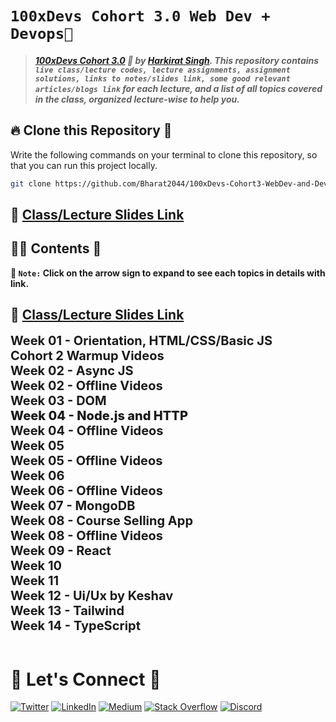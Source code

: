 # **`100xDevs Cohort 3.0 Web Dev + Devops🚀`**

> #### **_[100xDevs Cohort 3.0](https://app.100xdevs.com/) 🚀 by [Harkirat Singh](https://x.com/kirat_tw). This repository contains `live class/lecture codes, lecture assignments, assignment solutions, links to notes/slides link, some good relevant articles/blogs link` for each lecture, and a list of all topics covered in the class, organized lecture-wise to help you._**

<!-- ## [`100xDevs (Harkirat) Cohort 3.0 Web3` GitHub Repository Link](https://github.com/Bharat2044/100xDevs-Cohort3-Web3) -->

## 🔥 **Clone this Repository** 💫

Write the following commands on your terminal to clone this repository, so that you can run this project locally.

```bash
git clone https://github.com/Bharat2044/100xDevs-Cohort3-WebDev-and-Devops.git
```

## 🔗 [**Class/Lecture Slides Link**](./Lecture%20Slides.md)

## 👨‍💻 **Contents** 👀

**📌 `Note:` Click on the arrow sign to expand to see each topics in details with link.**

## 🔗 [**Class/Lecture Slides Link**](./Lecture%20Slides.md)

<details>
<summary style="display: inline; font-size: 20px; font-weight: 700; cursor: pointer;" title="Click on me to Expand">Week 01 - Orientation, HTML/CSS/Basic JS</summary>

## 📚 [ Week 01 - Orientation, HTML/CSS/Basic JS](./Week%2001%20-%20Orientation,%20HTML,CSS,Basic%20JS/)

### 💻 [**1.1 - Web Dev + Devops Orientation**](./Week%2001%20-%20Orientation,%20HTML,CSS,Basic%20JS/1.1%20-%20Web%20Dev%20+%20Devops%20Orientation/)

> **`Topics Covered:` HTML Basic -** Tags, Attributes, title, body, div, span, h1-h6, b, i, u, br, a, center, img, input, button... & **CSS Basic -** inline css, external css, color, background-color, selectors, class, id, font-size, font-weigth, border, padding, margin, flexbox... & **Build some part of VS Code Landing Page**.

-   👨‍💻 [**Lecture Codes**](./Week%2001%20-%20Orientation,%20HTML,CSS,Basic%20JS/1.1%20-%20Web%20Dev%20+%20Devops%20Orientation/Lecture%20Codes/)
-   📖 [**Notes/Slides & Articles/Blogs Link**](./Week%2001%20-%20Orientation,%20HTML,CSS,Basic%20JS/1.1%20-%20Web%20Dev%20+%20Devops%20Orientation/1.1%20-%20Web%20Dev%20+%20Devops%20Orientation%20Notes.md)
-   📝 [**Lecture Assignment**](./Week%2001%20-%20Orientation,%20HTML,CSS,Basic%20JS/1.1%20-%20Web%20Dev%20+%20Devops%20Orientation/1.1%20-%20Web%20Dev%20+%20Devops%20Orientation%20Assignment.md)
-   🖥️ [**Assignment Solution**](./Week%2001%20-%20Orientation,%20HTML,CSS,Basic%20JS/1.1%20-%20Web%20Dev%20+%20Devops%20Orientation/Assignment%20Solution/)
    -   [VS Code Landing Page Clone Live Link 🚀](https://vscode-clone-bharat.vercel.app/)

### 💻 [**1.2 - Basics of JavaScript**](./Week%2001%20-%20Orientation,%20HTML,CSS,Basic%20JS/1.2%20-%20Basics%20of%20JavaScript/)

> **`Topics Covered:` JavaScript Basic -** Interpreted, Compiled Time Language, Dynamically Typed, Single threaded, Multithreading, Garbage collector, JavaScript Synatx, Variables, var, let, const, datatypes, numer, string, boolean, operators, functions, if/else, loops, objects, arrays, array of objects, object of objects, problem solving and solved assignment problems.

-   👨‍💻 [**Lecture Codes**](./Week%2001%20-%20Orientation,%20HTML,CSS,Basic%20JS/1.2%20-%20Basics%20of%20JavaScript/Lecture%20Codes/)
-   📖 [**Notes/Slides & Articles/Blogs Link**](./Week%2001%20-%20Orientation,%20HTML,CSS,Basic%20JS/1.2%20-%20Basics%20of%20JavaScript/1.2%20-%20Basics%20of%20JavaScript%20Notes.md)
-   📝 [**Lecture Assignment**](./Week%2001%20-%20Orientation,%20HTML,CSS,Basic%20JS/1.2%20-%20Basics%20of%20JavaScript/1.2%20-%20Basics%20of%20JavaScript%20Assignment.md)
-   🖥️ [**Assignment Solution**](./Week%2001%20-%20Orientation,%20HTML,CSS,Basic%20JS/1.2%20-%20Basics%20of%20JavaScript/Assignment%20Solution/)
    -   [Zerodha Landing Page Clone Live Link 🚀](https://zerodha-clone-bharat.vercel.app/)

</details>

<details>
<summary style="display: inline; font-size: 20px; font-weight: 700; cursor: pointer;" title="Click on me to Expand">Cohort 2 Warmup Videos</summary>

## 📚 [Cohort 2 Warmup Videos](./Cohort%202%20Warmup%20Videos/)

> **`Topics Covered`: VS Code Installation & HTML Basic -** Tags, Attributes, Heading(h1-h6), div, span, title, body, head, p, img, a, input, button,b, br, center... & **CSS Basic -** Inline CSS, color, id, class, selector, color, background-color, font-size, font-weight, padding, margin, text-align, border, border-radius, box-shadow, float, flexbox & **Build Some Part of Zerodha Landing Page**.

-   💻 [**Intro, Setting up your IDE**](./Cohort%202%20Warmup%20Videos/1.%20Intro,%20Setting%20up%20your%20IDE/)
-   💻 [**Basic HTML (Tags and Attributes)**](./Cohort%202%20Warmup%20Videos/2.%20Basic%20HTML%20-%20Tags%20and%20Attributes/)
-   💻 [**Basic CSS**](./Cohort%202%20Warmup%20Videos/3.%20Basic%20CSS/)
-   📖 [**Notes/Slides & Articles/Blogs Link**](./Cohort%202%20Warmup%20Videos/Cohort%202%20Warmup%20Videos%20Notes.md)
-   📝 [**Lecture Assignment**](./Cohort%202%20Warmup%20Videos/Cohort%202%20Warmup%20Videos%20Assignment.md)
-   👨‍💻 [**Assignment Solution**](./Cohort%202%20Warmup%20Videos/Assignment%20Solution/)
    -   [Zerodha Landing Page Clone Live Link 🚀](https://zerodha-clone-bharat.vercel.app/)
    -   [Portfolio Returns Calculator Live Link 🚀](https://compound-interest-calculator-psi.vercel.app/)

</details>

<details>
<summary style="display: inline; font-size: 20px; font-weight: 700; cursor: pointer;" title="Click on me to Expand">Week 02 - Async JS</summary>

## 📚 [Week 02 - Async JS](./Week%2002%20-%20Async%20JS/)

### 💻 [**2.1 - Async JS**](./Week%2002%20-%20Async%20JS/2.1%20-%20Async%20JS/)

> **`Topics Covered:`** Synchronous, Asynchronous Code, I/O heavy operations, fs Module, fs.readFile, fs.readFileSync, I/O bound tasks vs CPU bound tasks, Functional Arguments, Callbacks, setTimeout, Call Stack... & Solve Some Problems.

-   👨‍💻 [**Lecture Codes**](./Week%2002%20-%20Async%20JS/2.1%20-%20Async%20JS/Lecture%20Codes/)
-   📖 [**Notes/Slides & Articles/Blogs Link**](./Week%2002%20-%20Async%20JS/2.1%20-%20Async%20JS/2.1%20-%20Async%20JS%20Notes.md)
-   📝 [**Lecture Assignment**](./Week%2002%20-%20Async%20JS/2.1%20-%20Async%20JS/2.1%20-%20Async%20JS%20Assignment.md)
-   🖥️ [**Assignment Solution**](./Week%2002%20-%20Async%20JS/2.1%20-%20Async%20JS/Assignment%20Solution/)

### 💻 [**2.2 - Promises**](./Week%2002%20-%20Async%20JS/2.2%20-%20Promises/)

> **`Topics Covered:`** Class and Object, Date & Map Class, Callback, setTimeOut, Promise Class, Creating promisified version of fs.readFile and Solve Some Problems.

-   👨‍💻 [**Lecture Codes**](./Week%2002%20-%20Async%20JS/2.2%20-%20Promises/Lecture%20Codes/)
-   📖 [**Notes/Slides & Articles/Blogs Link**](./Week%2002%20-%20Async%20JS/2.2%20-%20Promises/2.2%20-%20Promises%20Notes.md)
-   📝 [**Lecture Assignment**](./Week%2002%20-%20Async%20JS/2.2%20-%20Promises/2.2%20-%20Promises%20Assignment.md)
-   🖥️ [**Assignment Solution**](./Week%2002%20-%20Async%20JS/2.2%20-%20Promises/Assignment%20Solution/)

</details>

<details>
<summary style="display: inline; font-size: 20px; font-weight: 700; cursor: pointer;" title="Click on me to Expand">Week 02 - Offline Videos</summary>

## 📚 [Week 02 - Offline Videos](./Week%2002%20-%20Offline%20Videos/)

> **`Topics Covered:`** Node.js Installation, Linux Command Basic and Advanced(cd, pwd, ls, touch, mkdir, rm, mv, cat, cp, chmod, echo, head, tail, |, wc, grep, history), Bash Scripting, Vim Editor, How to solve Assignment, Solve Basic CSS Assignment, VSCode Landing Page, Callback Hell, setTimeout(), async/await, Promisified Version of readFile using async/await and Solved Some Problems

-   💻 [**1. Bash and Terminals (Basics)**](<./Week%2002%20-%20Offline%20Videos/1.%20Bash%20and%20Terminals%20(Basics)>)
-   💻 [**2. Bash Advance (Laisha)**](./Week%2002%20-%20Offline%20Videos/2.%20Bash%20Advance/)
-   💻 [**3. Installing Node.js, How to solve an assignment**](./Week%2002%20-%20Offline%20Videos/3.%20Installing%20Node.js,%20How%20to%20solve%20an%20assignment/)
-   💻 [**4. Solving VSCode Assignment**](./Week%2002%20-%20Offline%20Videos/4.%20Solving%20VSCode%20Assignment/)
-   💻 [**5. Callback hell, Rejects and async-await**](./Week%2002%20-%20Offline%20Videos/5.%20Callback%20hell,%20Rejects%20and%20async-await/)
-   📖 [**Notes/Slides & Articles/Blogs Link**](./Week%2002%20-%20Offline%20Videos/Week%2002%20-%20Offline%20Videos%20Notes.md)
-   📝 [**Lecture Assignment**](./Week%2002%20-%20Offline%20Videos/Week%2002%20-%20Offline%20Videos%20Assignment.md)
-   🖥️ [**Assignment Solution**](./Week%2002%20-%20Offline%20Videos/Assignment%20Solution/)
    -   [Whole Page of VS Code Clone Live Link 🚀](https://vscode-clone-bharat.vercel.app/)
-   📒[**Cohort 3.0 - GitHub Assignment Repository Link**](https://github.com/100xdevs-cohort-3/assignments)

</details>

<details>
<summary style="display: inline; font-size: 20px; font-weight: 700; cursor: pointer;" title="Click on me to Expand">Week 03 - DOM</summary>

## 📚 [Week 03 - DOM](./Week%2003%20-%20DOM/)

### 💻 [**3.1 - DOM Simple**](./Week%2003%20-%20DOM/3.1%20-%20DOM%20Simple/)

> **`Topics Covered:`** What is DOM, Why DOM, Static HTML, Dynamic HTML, Fetching Elements(querySelector, querySelectorAll, getElementById, getElementByClassName, getElementsByClassName), Updating elements(Create Stop Watch), Deleting elements(removeChild), Adding elements(createElement, appendChild) and Build Simple Todo App.

-   👨‍💻 [**Lecture Codes**](./Week%2003%20-%20DOM/3.1%20-%20DOM%20Simple/Lecture%20Codes/)
-   📖 [**Notes/Slides & Articles/Blogs Link**](./Week%2003%20-%20DOM/3.1%20-%20DOM%20Simple/Week%2003%20-%20DOM%20Manipulation%20Notes.md)
-   📝 [**Lecture Assignment**](./Week%2003%20-%20DOM/3.1%20-%20DOM%20Simple/Week%2003%20-%20DOM%20Manipulation%20Assignment.md)
-   🖥️ [**Assignment Solution**](./Week%2003%20-%20DOM/3.1%20-%20DOM%20Simple/Assignment%20Solution/)
    -   [Todo App using JavaScript Live Link 🚀](https://todo-list-bharat.vercel.app/)

### 💻 [**3.2 - DOM Advance**](./Week%2003%20-%20DOM/3.2%20-%20DOM%20Advance/)

> **`Topics Covered:`** Complex DOM Manipulation, State Derived Frontends, State Derived Rendering, Component, State variable, render, and Build Simple Todo App with Add, Update and Delete Functionality.

-   👨‍💻 [**Lecture Codes**](./Week%2003%20-%20DOM/3.2%20-%20DOM%20Advance/Lecture%20Codes/)
-   📖 [**Notes/Slides & Articles/Blogs Link**](./Week%2003%20-%20DOM/3.2%20-%20DOM%20Advance/3.2%20-%20DOM%20Advance%20Notes.md)
-   📝 [**Lecture Assignment**](./Week%2003%20-%20DOM/3.2%20-%20DOM%20Advance/3.2%20-%20DOM%20Advance%20Assignment.md)
-   🖥️ [**Assignment Solution**](./Week%2003%20-%20DOM/3.2%20-%20DOM%20Advance/Assignment%20Solution/)
    -   [Todo App using ReactJS Live Link 🚀](https://todo-list2-bharat.vercel.app/)

</details>

<details>
<summary style="display: inline; font-size: 20px; font-weight: 800; cursor: pointer;" title="Click on me to Expand">Week 04 - Node.js and HTTP</summary>

## 📚 [Week 04 - Node.js and HTTP](./Week%2004%20-%20Node.js%20and%20HTTP/)

### 💻 [**4.1 - Node.js, Bun and JS Runtimes**](./Week%2004%20-%20Node.js%20and%20HTTP/4.1%20-%20Node.js,%20Bun%20and%20JS%20Runtimes/)

> **`Topics Covered:`** What is Node.js, V8 Engine, Bun JavaScript Runtime, Node.js Project, npm, chalk module, Internal and External Packages, `package.json` & `package-lock.json` file & Solved Some Problems.

-   👨‍💻 [**Lecture Codes**](./Week%2004%20-%20Node.js%20and%20HTTP/4.1%20-%20Node.js,%20Bun%20and%20JS%20Runtimes/Lecture%20Codes/)
-   📖 [**Notes/Slides & Articles/Blogs Link**](./Week%2004%20-%20Node.js%20and%20HTTP/4.1%20-%20Node.js,%20Bun%20and%20JS%20Runtimes/4.1%20-%20Node.js,%20Bun%20and%20JS%20Runtimes%20Notes.md)
-   📝 [**Lecture Assignment**](./Week%2004%20-%20Node.js%20and%20HTTP/4.1%20-%20Node.js,%20Bun%20and%20JS%20Runtimes/4.1%20-%20Node.js,%20Bun%20and%20JS%20Runtimes%20Assignment.md)
-   🖥️ [**Assignment Solution**](./Week%2004%20-%20Node.js%20and%20HTTP/4.1%20-%20Node.js,%20Bun%20and%20JS%20Runtimes/Assignment%20Solution/)

### 💻 [**4.2 - HTTP Servers**](./Week%2004%20-%20Node.js%20and%20HTTP/4.2%20-%20HTTP%20Servers/)

> **`Topics Covered:`** HTTP Protocols, Request Response Model, Ports, Methods (GET, POST, PUT, DELETE), Response, Status Code, (2xx, 3xx, 4xx, 5xx), Body, Routes, Headers, Clients (Browser & Postman) and Created our First HTTP Server using Express.

-   👨‍💻 [**Lecture Codes**](./Week%2004%20-%20Node.js%20and%20HTTP/4.2%20-%20HTTP%20Servers/Lecture%20Codes/)
-   📖 [**Notes/Slides & Articles/Blogs Link**](./Week%2004%20-%20Node.js%20and%20HTTP/4.2%20-%20HTTP%20Servers/4.2%20-%20HTTP%20Servers%20Notes.md)
-   📝 [**Lecture Assignment**](./Week%2004%20-%20Node.js%20and%20HTTP/4.2%20-%20HTTP%20Servers/4.2%20-%20HTTP%20Servers%20Assignment.md)
-   🖥️ [**Assignment Solution**](./Week%2004%20-%20Node.js%20and%20HTTP/4.2%20-%20HTTP%20Servers/Assignment%20Solution/)
    - [Todo App Project🚀](./Week%2004%20-%20Node.js%20and%20HTTP/4.2%20-%20HTTP%20Servers/Assignment%20Solution/Assignment%201%20Solution%20-%20todo%20app/)
    - [File Based Todo App Project🚀](./Week%2004%20-%20Node.js%20and%20HTTP/4.2%20-%20HTTP%20Servers/Assignment%20Solution/Assignment%202%20Solution%20-%20file%20based%20todo%20app/)

</details>

<details>
<summary style="display: inline; font-size: 20px; font-weight: 700; cursor: pointer;" title="Click on me to Expand">Week 04 - Offline Videos

</summary>

## 📚 [Week 04 - Offline Videos](./Week%2004%20-%20Offline%20Videos/)

> **`Topics Covered:`** What and Why express?, Create HTTP Server using Express, Request Methods(GET, POST, PUT, DELETE) Status Code(200, 404, 500, 411, 403), Create Hospital Game Backend. What and Why is Middleware? and Solved Some Problems.

-   💻 [**Express and HTTP Server | Postman**](./Week%2004%20-%20Offline%20Videos/1.%20Express%20and%20HTTP%20Server,%20Postman/)
-   💻 [**Middleware**](./Week%2004%20-%20Offline%20Videos/2.%20Middleware/)
-   📖 [**Notes/Slides & Articles/Blogs Link**](./Week%2004%20-%20Offline%20Videos/Week%2004%20-%20Offline%20Videos%20Notes.md)
-   📝 [**Lecture Assignment**](./Week%2004%20-%20Offline%20Videos/Week%2004%20-%20Offline%20Videos%20Assignment.md)
-   👨‍💻 [**Assignment Solution**](./Week%2004%20-%20Offline%20Videos/Assignment%20Solution/)

</details>

<details>
<summary style="display: inline; font-size: 20px; font-weight: 700; cursor: pointer;" title="Click on me to Expand">Week 05</summary>

## 📚 [Week 05](./Week%2005/)

### 💻 [**5.1 - Headers, Query params and Express**](./Week%2005/5.1%20-%20Headers,%20Query%20params%20and%20Express/)

> **`Topics Covered:`** Recap Last Week(Domain name/IP, Port, Methods, Plaintext vs JSON vs HTML response, Status Codes, Body, Routes, Express), Headers, Fetch API in the Browser, Axios, Query params, Creating our own HTTP Server using Express.

-   👨‍💻 [**Lecture Codes**](./Week%2005/5.1%20-%20Headers,%20Query%20params%20and%20Express/Lecture%20Codes/)
-   📖 [**Notes/Slides & Articles/Blogs Link**](./Week%2005/5.1%20-%20Headers,%20Query%20params%20and%20Express/5.1%20-%20Headers,%20Query%20params%20and%20Express%20Notes.md)
-   📝 [**Lecture Assignment**](./Week%2005/5.1%20-%20Headers,%20Query%20params%20and%20Express/5.1%20-%20Headers,%20Query%20params%20and%20Express%20Assignment.md)
-   🖥️ [**Assignment Solution**](./Week%2005/5.1%20-%20Headers,%20Query%20params%20and%20Express/Assignment%20Solution/)

### 💻 [**5.2 - Middlewares and Cors**](./Week%2005//5.2%20-%20Middlewares%20and%20Cors/)

> **`Topics Covered:`** What and Why Middlewares and How it works?, Route specific middlewares, Inline and Global Middlewares, Commonly used middlewares(`express.json()`, `bodyParser.json()`), `CORS` - Cross origin resource sharing, Why CORS? and Solved Some Problems.

-   👨‍💻 [**Lecture Codes**](./Week%2005//5.2%20-%20Middlewares%20and%20Cors/Lecture%20Codes/)
-   📖 [**Notes/Slides & Articles/Blogs Link**](./Week%2005//5.2%20-%20Middlewares%20and%20Cors/5.2%20-%20Middlewares%20and%20Cors%20Notes.md)
-   📝 [**Lecture Assignment**](./Week%2005//5.2%20-%20Middlewares%20and%20Cors/5.2%20-%20Middlewares%20and%20Cors%20Assignment.md)
-   🖥️ [**Assignment Solution**](./Week%2005//5.2%20-%20Middlewares%20and%20Cors/Assignment%20Solution/)

</details>

<details>
<summary style="display: inline; font-size: 20px; font-weight: 700; cursor: pointer;" title="Click on me to Expand">Week 05 - Offline Videos</summary>

## 📚 [Week 05 - Offline Videos](./Week%2005%20-%20Offline%20Videos/)

> **`Topics Covered:`** Git & GitHub in details, Arrow Functions, map(), reduce(), fetch API, Axios Library, GET, POST, PUT, DELETE request and solved som problems.

-   💻 [**Git and Github**](./Week%2005%20-%20Offline%20Videos/1.%20Git%20and%20Github/)
-   💻 [**Map, Filter and Arrow fns**](./Week%2005%20-%20Offline%20Videos/2.%20Map,%20Filter%20and%20Arrow%20fns/)
-   💻 [**Axios vs Fetch**](./Week%2005%20-%20Offline%20Videos/3.%20Axios%20vs%20Fetch/)
-   📖 [**Notes/Slides & Articles/Blogs Link**](./Week%2005%20-%20Offline%20Videos/Week%2005%20-%20Offline%20Videos%20Notes.md)
-   📝 [**Lecture Assignment**](./Week%2005%20-%20Offline%20Videos/Week%2005%20-%20Offline%20Videos%20Assignment.md)
-   👨‍💻 [**Assignment Solution**](./Week%2005%20-%20Offline%20Videos/Assignment%20Solution/)

</details>

<details>
<summary style="display: inline; font-size: 20px; font-weight: 700; cursor: pointer;" title="Click on me to Expand">Week 06</summary>

## 📚 [Week 06](./Week%2006/)

### 💻 [**6.1 - HTTP Deep Dive**](./Week%2006/6.1%20-%20HTTP%20Deep%20Dive/)

> **`Topics Covered:`** What is authentication?, Auth workflow, Create an express app, Tokens and JWT (JSON Web tokens) based authentication, Tokens vs JWTs, Authorization header.

-   👨‍💻 [**Lecture Codes**](./Week%2006/6.1%20-%20HTTP%20Deep%20Dive/Lecture%20Codes/)
-   📖 [**Notes/Slides & Articles/Blogs Link**](./Week%2006/6.1%20-%20HTTP%20Deep%20Dive/6.1%20-%20HTTP%20Deep%20Dive%20Notes.md)
-   📝 [**Lecture Assignment**](./Week%2006/6.1%20-%20HTTP%20Deep%20Dive/6.1%20-%20HTTP%20Deep%20Dive%20Assignment.md)
-   🖥️ [**Assignment Solution**](./Week%2006/6.1%20-%20HTTP%20Deep%20Dive/Assignment%20Solution/)

### 💻 [**6.2 - Auth and Connecting FE to BE**](./Week%2006/6.2%20-%20Auth%20and%20Connecting%20FE%20to%20BE/)

> **`Topics Covered:`** Revision of Week 6.1, Auth Middleware, logger request, LocalStorage, Connecting Frontend with Backend for Auth App...

-   👨‍💻 [**Lecture Codes**](./Week%2006/6.2%20-%20Auth%20and%20Connecting%20FE%20to%20BE/Lecture%20Codes/)
-   📖 [**Notes/Slides & Articles/Blogs Link**](./Week%2006/6.2%20-%20Auth%20and%20Connecting%20FE%20to%20BE/6.2%20-%20Auth%20and%20Connecting%20FE%20to%20BE%20Notes.md)
-   📝 [**Lecture Assignment**](./Week%2006/6.2%20-%20Auth%20and%20Connecting%20FE%20to%20BE/6.2%20-%20Auth%20and%20Connecting%20FE%20to%20BE%20Assignment.md)
-   🖥️ [**Assignment Solution**](./Week%2006/6.2%20-%20Auth%20and%20Connecting%20FE%20to%20BE/Assignment%20Solution/)
    - [Auth App Project🚀](./Week%2006/6.2%20-%20Auth%20and%20Connecting%20FE%20to%20BE/Assignment%20Solution/Assignment%201%20Solution%20-%20Auth%20App/)
    - [Todo App Backend Project🚀](./Week%2006/6.2%20-%20Auth%20and%20Connecting%20FE%20to%20BE/Assignment%20Solution/Assignment%202%20Solution%20-%20Todo%20App/)

</details>

<details>
<summary style="display: inline; font-size: 20px; font-weight: 700; cursor: pointer;" title="Click on me to Expand">Week 06 - Offline Videos</summary>

## 📚 [Week 06 - Offline Videos](./Week%2006%20-%20Offline%20Videos/)

> **`Topics Covered:`** JWT, Auth, tokens, sign(), decode(), verify() method Error Handling using try/catch block, Input Validation using Zod, MongoDB Installation and Solved Some Problems.

-   💻 [**JWT and Auth Recap**](./Week%2006%20-%20Offline%20Videos/1.%20JWT%20and%20Auth%20Recap/)
-   💻 [**Mongo Installation**](./Week%2006%20-%20Offline%20Videos/2.%20Mongo%20Installation/)
-   📖 [**Notes/Slides & Articles/Blogs Link**](./Week%2006%20-%20Offline%20Videos/Week%2006%20-%20Offline%20Videos%20Notes.md)
-   📝 [**Lecture Assignment**](./Week%2006%20-%20Offline%20Videos/Week%2006%20-%20Offline%20Videos%20Assignment.md)
-   👨‍💻 [**Assignment Solution**](./Week%2006%20-%20Offline%20Videos/Assignment%20Solution/)

</details>

<details>
<summary style="display: inline; font-size: 20px; font-weight: 700; cursor: pointer;" title="Click on me to Expand">Week 07 - MongoDB</summary>

## 📚 [Week 07 - MongoDB](./Week%2007%20-%20MongoDB/)

### 💻 [**7.1 - MongoDB**](./Week%2007%20-%20MongoDB/7.1%20-%20MongoDB/)

> **`Topics Covered:`** What is authentication?, Auth workflow, Create an express app, Tokens and JWT (JSON Web tokens) based authentication, Tokens vs JWTs, Authorization header.

-   👨‍💻 [**Lecture Codes**](./Week%2007%20-%20MongoDB/7.1%20-%20MongoDB/Lecture%20Codes/)
-   📖 [**Notes/Slides & Articles/Blogs Link**](./Week%2007%20-%20MongoDB/7.1%20-%20MongoDB/7.1%20-%20MongoDB%20Notes.md)
-   📝 [**Lecture Assignment**](./Week%2007%20-%20MongoDB/7.1%20-%20MongoDB/7.1%20-%20MongoDB%20Assignment.md)
-   🖥️ [**Assignment Solution**](./Week%2007%20-%20MongoDB/7.1%20-%20MongoDB/Assignment%20Solution/)

### 💻 [**7.2 - Passwords, Zod**](./Week%2007%20-%20MongoDB/7.2%20-%20Passwords,%20Zod/)

> **`Topics Covered:`** Recap of Week 7.1, What is Hashing and Why?, Salting, bcrypt algorithm, Error Handling using try-catch, Input Validation using Zod, ans solved signin and signup endpoints.

-   👨‍💻 [**Lecture Codes**](./Week%2007%20-%20MongoDB/7.2%20-%20Passwords,%20Zod/Lecture%20Codes/)
-   📖 [**Notes/Slides & Articles/Blogs Link**](./Week%2007%20-%20MongoDB/7.2%20-%20Passwords,%20Zod/7.2%20-%20Passwords,%20Zod%20Notes.md)
-   📝 [**Lecture Assignment**](./Week%2007%20-%20MongoDB/7.2%20-%20Passwords,%20Zod/7.2%20-%20Passwords,%20Zod%20Assignment.md)
-   🖥️ [**Assignment Solution**](./Week%2007%20-%20MongoDB/7.2%20-%20Passwords,%20Zod/Assignment%20Solution/)
    - [Todo App Backend Project🚀](./Week%2007%20-%20MongoDB/7.2%20-%20Passwords,%20Zod/Assignment%20Solution/Assignment%202%20Solution%20-%20Todo%20App/)

</details>

<details>
<summary style="display: inline; font-size: 20px; font-weight: 700; cursor: pointer;" title="Click on me to Expand">Week 08 - Course Selling App</summary>

## 📚 [Week 08 - Course Selling App](./Week%2008%20-%20Course%20Selling%20App/)

### 💻 [**8.1 - Backend of Course Selling App**](./Week%2008%20-%20Course%20Selling%20App/8.1%20-%20Backend%20of%20Course%20Selling%20App/)

> **`Topics Covered:`** Created some backend of a `Course Selling App`, project file structure & explore `p5.js-web-editor` github repository.

-   👨‍💻 [**Lecture Codes**](./Week%2008%20-%20Course%20Selling%20App/8.1%20-%20Backend%20of%20Course%20Selling%20App/Lecture%20Codes/)
-   📖 [**Notes/Slides & Articles/Blogs Link**](./Week%2008%20-%20Course%20Selling%20App/8.1%20-%20Backend%20of%20Course%20Selling%20App/8.1%20-%20Backend%20of%20Course%20Selling%20App%20Notes.md)
-   📝 [**Lecture Assignment**](./Week%2008%20-%20Course%20Selling%20App/8.1%20-%20Backend%20of%20Course%20Selling%20App/8.1%20-%20Backend%20of%20Course%20Selling%20App%20Assignment.md)
-   🖥️ [**Assignment Solution**](./Week%2008%20-%20Course%20Selling%20App/8.1%20-%20Backend%20of%20Course%20Selling%20App/Assignment%20Solution/)
    - [Course Selling App Backend Project🚀](./Week%2008%20-%20Course%20Selling%20App/8.1%20-%20Backend%20of%20Course%20Selling%20App/Assignment%20Solution/Assignment%201%20Solution%20-%20Course-Selling-App/)

### 💻 [**8.2 - Backend of Course Selling App - Part 2**](./Week%2008%20-%20Course%20Selling%20App/8.2%20-%20Backend%20of%20Course%20Selling%20App%20-%20Part%202/)

> **`Topics Covered:`** Created complete backend of a `Course Selling App`.

-   👨‍💻 [**Lecture Codes**](./Week%2008%20-%20Course%20Selling%20App/8.2%20-%20Backend%20of%20Course%20Selling%20App%20-%20Part%202/Lecture%20Codes/)
-   📖 [**Notes/Slides & Articles/Blogs Link**](./Week%2008%20-%20Course%20Selling%20App/8.2%20-%20Backend%20of%20Course%20Selling%20App%20-%20Part%202/8.2%20-%20Backend%20of%20Course%20Selling%20App%20-%20Part%202%20Notes.md)
-   📝 [**Lecture Assignment**](./Week%2008%20-%20Course%20Selling%20App/8.2%20-%20Backend%20of%20Course%20Selling%20App%20-%20Part%202/8.2%20-%20Backend%20of%20Course%20Selling%20App%20-%20Part%202%20Assignment.md)
-   🖥️ [**Assignment Solution**](./Week%2008%20-%20Course%20Selling%20App/8.2%20-%20Backend%20of%20Course%20Selling%20App%20-%20Part%202/Assignment%20Solution/)

</details>

<details>
<summary style="display: inline; font-size: 20px; font-weight: 700; cursor: pointer;" title="Click on me to Expand">Week 08 - Offline Videos</summary>

## 📚 [Week 08 - Offline Videos](./Week%2008%20-%20Offline%20Videos/)

### 💻 [**Mongo Deep Dive**](/Week%2008%20-%20Offline%20Videos/Mongo%20Deep%20Dive/)

> **`Topics Covered:`** What and Why databases?, What is MongoDB?, Some good examples, and Created some backend of a `Course Selling Website`.

-   👨‍💻 [**Lecture Codes**](/Week%2008%20-%20Offline%20Videos/Mongo%20Deep%20Dive/Lecture%20Codes/)
-   📖 [**Notes/Slides & Articles/Blogs Link**](/Week%2008%20-%20Offline%20Videos/Mongo%20Deep%20Dive/Mongo%20Deep%20dive%20Notes.md)
-   📝 [**Lecture Assignment**](/Week%2008%20-%20Offline%20Videos/Mongo%20Deep%20Dive/Mongo%20Deep%20dive%20Assignment.md)
-   🖥️ [**Assignment Solution**](/Week%2008%20-%20Offline%20Videos/Mongo%20Deep%20Dive/Assignment%20Solution/)

</details>

<details>
<summary style="display: inline; font-size: 20px; font-weight: 700; cursor: pointer;" title="Click on me to Expand">Week 09 - React</summary>

## 📚 [Week 09 - React](./Week%2009%20-%20React/)

### 💻 [**9.1 - React Basics**](./Week%2009%20-%20React/9.1%20-%20React%20Basics/)

> **`Topics Covered:`** What and Why `React`, Components, State, Re-rendering, What is JSX?, useState, Create `Counter-App` using 3 diffenrnt way 1. DOM, 2. state and component and 3. React, Create Simple Todo App using React.

-   👨‍💻 [**Lecture Codes**](./Week%2009%20-%20React/9.1%20-%20React%20Basics/Lecture%20Codes/)
-   📖 [**Notes/Slides & Articles/Blogs Link**](./Week%2009%20-%20React/9.1%20-%20React%20Basics/9.1%20-%20React%20Basics%20Notes.md)
-   📝 [**Lecture Assignment**](./Week%2009%20-%20React/9.1%20-%20React%20Basics/9.1%20-%20React%20Basics%20Assignment.md)
-   🖥️ [**Assignment Solution**](./Week%2009%20-%20React/9.1%20-%20React%20Basics/Assignment%20Solution/)
    - [Todo App Project🚀](./Week%2009%20-%20React/9.1%20-%20React%20Basics/Assignment%20Solution/Assignment%202%20Solution%20-%20Hard%20Todo%20App/)

### 💻 [**9.2 - React useState**](./Week%2009%20-%20React/9.2%20-%20React%20useState/)

> **`Topics Covered:`** useState and useEffect Hooks, Conditional Rendering, Props, useState Cleanup, Dependency Array, Mounting, Unmounting, Rendering, Create Countdown App...

-   👨‍💻 [**Lecture Codes**](./Week%2009%20-%20React/9.2%20-%20React%20useState/Lecture%20Codes/)
-   📖 [**Notes/Slides & Articles/Blogs Link**](./Week%2009%20-%20React/9.2%20-%20React%20useState/9.2%20-%20React%20useState%20Notes.md)
-   📝 [**Lecture Assignment**](./Week%2009%20-%20React/9.2%20-%20React%20useState/9.2%20-%20React%20useState%20Assignment.md)
-   🖥️ [**Assignment Solution**](./Week%2009%20-%20React/9.2%20-%20React%20useState/Assignment%20Solution/)
    - [Counter App Project🚀](./Week%2009%20-%20React/9.2%20-%20React%20useState/Assignment%20Solution/Assignment%201%20Solution%20-%20Counter%20App/)

### 💻 [**9.3 - React From Basic Part 1 (Recorded)**](./Week%2009%20-%20React/9.3%20-%20React%20From%20Basic%20Part%201%20(Recorded)/)

> **`Topics Covered:`** Create React project locally, Components, Hooks(useState, useEffect), dependency array, cleanup functions, fetch data from API, re-render, props, conditional-rendering...

-   👨‍💻 [**Lecture Codes**](./Week%2009%20-%20React/9.3%20-%20React%20From%20Basic%20Part%201%20(Recorded)/Lecture%20Codes/)
-   📖 [**Notes/Slides & Articles/Blogs Link**](./Week%2009%20-%20React/9.3%20-%20React%20From%20Basic%20Part%201%20(Recorded)/9.3%20-%20React%20From%20Basic%20Part%201%20(Recorded)%20Notes.md)
-   📝 [**Lecture Assignment**](./Week%2009%20-%20React/9.3%20-%20React%20From%20Basic%20Part%201%20(Recorded)/9.3%20-%20React%20From%20Basic%20Part%201%20(Recorded)%20Assignment.md)
-   🖥️ [**Assignment Solution**](./Week%2009%20-%20React/9.3%20-%20React%20From%20Basic%20Part%201%20(Recorded)/Assignment%20Solution/)

### 💻 [**9.4 - React From Basic Part 2 (Recorded)**](./Week%2009%20-%20React/9.4%20-%20React%20From%20Basic%20Part%202%20(Recorded)/)

> **`Topics Covered:`** children-props, lists and keys, inline styling, class-based vs functional component, lifecycle methods, error boundary, react fragment and create some small app...

-   👨‍💻 [**Lecture Codes**](./Week%2009%20-%20React/9.4%20-%20React%20From%20Basic%20Part%202%20(Recorded)/Lecture%20Codes/)
-   📖 [**Notes/Slides & Articles/Blogs Link**](./Week%2009%20-%20React/9.4%20-%20React%20From%20Basic%20Part%202%20(Recorded)/9.4%20-%20React%20From%20Basic%20Part%202%20(Recorded)%20Notes.md)
-   📝 [**Lecture Assignment**](./Week%2009%20-%20React/9.4%20-%20React%20From%20Basic%20Part%202%20(Recorded)/9.4%20-%20React%20From%20Basic%20Part%202%20(Recorded)%20Assignment.md)
-   🖥️ [**Assignment Solution**](./Week%2009%20-%20React/9.4%20-%20React%20From%20Basic%20Part%202%20(Recorded)/Assignment%20Solution/)

</details>

<details>
<summary style="display: inline; font-size: 20px; font-weight: 700; cursor: pointer;" title="Click on me to Expand">Week 10</summary>

## 📚 [Week 10](./Week%2010/)

### 💻 [**10.1 - React Part 2 (SPAs, Routing)**](./Week%2010/10.1%20-%20React%20Part%202%20(SPAs,%20Routing)/)

> **`Topics Covered:`** Single Page Application, Routing(react-router-dom), Layout, useRef Hook, why we need useRef hook, and Create a Clock with start and stop functionality using useRef.

-   👨‍💻 [**Lecture Codes**](./Week%2010/10.1%20-%20React%20Part%202%20(SPAs,%20Routing)/Lecture%20Codes/)
-   📖 [**Notes/Slides & Articles/Blogs Link**](./Week%2010/10.1%20-%20React%20Part%202%20(SPAs,%20Routing)/10.1%20-%20React%20Part%202%20(SPAs,%20Routing)%20Notes.md)
-   📝 [**Lecture Assignment**](./Week%2010/10.1%20-%20React%20Part%202%20(SPAs,%20Routing)/10.1%20-%20React%20Part%202%20(SPAs,%20Routing)%20Assignment.md)
-   🖥️ [**Assignment Solution**](./Week%2010/10.1%20-%20React%20Part%202%20(SPAs,%20Routing)/Assignment%20Solution/)
    - [Allen UI Clone Project🚀](./Week%2010/10.1%20-%20React%20Part%202%20(SPAs,%20Routing)/Assignment%20Solution/allen-clone/)

### 💻 [**10.2 - React Part 3 (Context API, Rolling Up The State)**](./Week%2010/10.2%20-%20React%20Part%203%20(Context%20API,%20Rolling%20Up%20The%20State)/)

> **`Topics Covered:`** Rolling-up the State, unoptimal re-renders, Prop-Drilling, Context API, Recoils state management library...

-   👨‍💻 [**Lecture Codes**](./Week%2010/10.2%20-%20React%20Part%203%20(Context%20API,%20Rolling%20Up%20The%20State)/Lecture%20Codes/)
-   📖 [**Notes/Slides & Articles/Blogs Link**](./Week%2010/10.2%20-%20React%20Part%203%20(Context%20API,%20Rolling%20Up%20The%20State)/10.2%20-%20React%20Part%203%20(Context%20API,%20Rolling%20Up%20The%20State)%20Notes.md)
-   📝 [**Lecture Assignment**](./Week%2010/10.2%20-%20React%20Part%203%20(Context%20API,%20Rolling%20Up%20The%20State)/10.2%20-%20React%20Part%203%20(Context%20API,%20Rolling%20Up%20The%20State)%20Assignment.md)
-   🖥️ [**Assignment Solution**](./Week%2010/10.2%20-%20React%20Part%203%20(Context%20API,%20Rolling%20Up%20The%20State)/Assignment%20Solution/)
    - [Multi-level Dropdown Menu Project🚀](./Week%2010/10.2%20-%20React%20Part%203%20(Context%20API,%20Rolling%20Up%20The%20State)/Assignment%20Solution/multilevel-dropdown-menu/)

</details>

<details>
<summary style="display: inline; font-size: 20px; font-weight: 700; cursor: pointer;" title="Click on me to Expand">Week 11</summary>

## 📚 [Week 11](./Week%2011/)

### 💻 [**11.1 - Custom Hooks**](./Week%2011/11.1%20-%20Custom%20Hooks/)

> **`Topics Covered:`** Custom Hooks - useCounter, useFetch, useFetch with re-fetching, usePrev, useDebounce...

-   👨‍💻 [**Lecture Codes**](./Week%2011/11.1%20-%20Custom%20Hooks/Lecture%20Codes/)
-   📖 [**Notes/Slides & Articles/Blogs Link**](./Week%2011/11.1%20-%20Custom%20Hooks/11.1%20-%20Custom%20Hooks%20Notes.md)
-   📝 [**Lecture Assignment**](./Week%2011/11.1%20-%20Custom%20Hooks/11.1%20-%20Custom%20Hooks%20Assignment.md)
-   🖥️ [**Assignment Solution**](./Week%2011/11.1%20-%20Custom%20Hooks/Assignment%20Solution/)

### 💻 [**11.2 - Recoil**](./Week%2011/11.2%20-%20Recoil/)

> **`Topics Covered:`** Context API, Recoil (State Management Library), Atom & Selectors...

-   👨‍💻 [**Lecture Codes**](./Week%2011/11.2%20-%20Recoil/Lecture%20Codes/)
-   📖 [**Notes/Slides & Articles/Blogs Link**](./Week%2011/11.2%20-%20Recoil/11.2%20-%20Recoil%20Notes.md)
-   📝 [**Lecture Assignment**](./Week%2011/11.2%20-%20Recoil/11.2%20-%20Recoil%20Assignment.md)
-   🖥️ [**Assignment Solution**](./Week%2011/11.2%20-%20Recoil/Assignment%20Solution/amazon-cart/)

### 💻 [**11.3 - Recoil Deep Dive (Offline)**](./Week%2011/11.3%20-%20Recoil%20Deep%20Dive%20(Offline)/)

> **`Topics Covered:`** Recoil (State Management Library), Atoms, selectors, Asynchronous data queries, useRecoilValue, useRecoilState, useSetRecoilState, atomFamily, selectorFamily, useRecoilValueLoadable & useRecoilStateLoadable.

-   👨‍💻 [**Lecture Codes**](./Week%2011/11.3%20-%20Recoil%20Deep%20Dive%20(Offline)/Lecture%20Codes/)
-   📖 [**Notes/Slides & Articles/Blogs Link**](./Week%2011/11.3%20-%20Recoil%20Deep%20Dive%20(Offline)/11.3%20-%20Recoil%20Deep%20Dive%20(Offline)%20Notes.md)
-   📝 [**Lecture Assignment**](./Week%2011/11.3%20-%20Recoil%20Deep%20Dive%20(Offline)/11.3%20-%20Recoil%20Deep%20Dive%20(Offline)%20Assignment.md)
-   🖥️ [**Assignment Solution**](./Week%2011/11.3%20-%20Recoil%20Deep%20Dive%20(Offline)/Assignment%20Solution/)

</details>

<details>
<summary style="display: inline; font-size: 20px; font-weight: 700; cursor: pointer;" title="Click on me to Expand">Week 12 - Ui/Ux by Keshav</summary>

## 📚 [Week 12 - Ui/Ux by Keshav](./Week%2012%20-%20Ui-Ux%20by%20Keshav/)

### 💻 [**12.1 - Ui/Ux Primitives by Keshav - Part 1**](./Week%2012%20-%20Ui-Ux%20by%20Keshav/12.1%20-%20Ui-Ux%20Primitives%20by%20Keshav%20-%20Part%201/)

> **`Topics Covered:`** Typography(Fonts, Font Weight, Font Size, Leading, Tracking), Colors(RGB, HSL, ...), What and Why UI/UX, User Interface (UI), User Experience (UX), UI/Frontend Designing...

-   👨‍💻 [**Lecture Codes**](./Week%2012%20-%20Ui-Ux%20by%20Keshav/12.1%20-%20Ui-Ux%20Primitives%20by%20Keshav%20-%20Part%201/Lecture%20Codes/)
-   📖 [**Notes/Slides & Articles/Blogs Link**](./Week%2012%20-%20Ui-Ux%20by%20Keshav/12.1%20-%20Ui-Ux%20Primitives%20by%20Keshav%20-%20Part%201/12.1%20-%20Ui-Ux%20Primitives%20by%20Keshav%20-%20Part%201%20Notes.md)
-   📝 [**Lecture Assignment**](./Week%2012%20-%20Ui-Ux%20by%20Keshav/12.1%20-%20Ui-Ux%20Primitives%20by%20Keshav%20-%20Part%201/12.1%20-%20Ui-Ux%20Primitives%20by%20Keshav%20-%20Part%201%20Assignment.md)
-   🖥️ [**Assignment Solution**](./Week%2012%20-%20Ui-Ux%20by%20Keshav/12.1%20-%20Ui-Ux%20Primitives%20by%20Keshav%20-%20Part%201/Assignment%20Solution/)

### 💻 [**12.2 - Ui/Ux Primitives by Keshav - Part 2**](./Week%2012%20-%20Ui-Ux%20by%20Keshav/12.2%20-%20Ui-Ux%20Primitives%20by%20Keshav%20-%20Part%202/)

> **`Topics Covered:`** Reacp Week 12.1, UI/Frontend, Branding, Create, Vimal Pan Masala(Bolo Zubaan Kesari) Website...

-   👨‍💻 [**Lecture Codes**](./Week%2012%20-%20Ui-Ux%20by%20Keshav/12.2%20-%20Ui-Ux%20Primitives%20by%20Keshav%20-%20Part%202/Lecture%20Codes/)
-   📖 [**Notes/Slides & Articles/Blogs Link**](./Week%2012%20-%20Ui-Ux%20by%20Keshav/12.2%20-%20Ui-Ux%20Primitives%20by%20Keshav%20-%20Part%202/12.2%20-%20Ui-Ux%20Primitives%20by%20Keshav%20-%20Part%202%20Notes.md)
-   📝 [**Lecture Assignment**](./Week%2012%20-%20Ui-Ux%20by%20Keshav/12.2%20-%20Ui-Ux%20Primitives%20by%20Keshav%20-%20Part%202/12.2%20-%20Ui-Ux%20Primitives%20by%20Keshav%20-%20Part%202%20Assignment.md)
-   🖥️ [**Assignment Solution**](./Week%2012%20-%20Ui-Ux%20by%20Keshav/12.2%20-%20Ui-Ux%20Primitives%20by%20Keshav%20-%20Part%202/Assignment%20Solution/)

</details>

<details>
<summary style="display: inline; font-size: 20px; font-weight: 700; cursor: pointer;" title="Click on me to Expand">Week 13 - Tailwind</summary>

## 📚 [Week 13 - Tailwind](./Week%2013%20-%20Tailwind/)

### 💻 [**13.1 - Tailwind Part 1**](./Week%2013%20-%20Tailwind/13.1%20-%20Tailwind%20Part%201/)

> **`Topics Covered:`** Learn About `Tailwind CSS` with Vite, What and Why Tailwind CSS, Colors, background-colors, fonts, text, border, radius, flexbox, grid and build some projects using react and tailwind...

-   👨‍💻 [**Lecture Codes**](./Week%2013%20-%20Tailwind/13.1%20-%20Tailwind%20Part%201/Lecture%20Codes/)
-   📖 [**Notes/Slides & Articles/Blogs Link**](./Week%2013%20-%20Tailwind/13.1%20-%20Tailwind%20Part%201/13.1%20-%20Tailwind%20Part%201%20Notes.md)
-   📝 [**Lecture Assignment**](./Week%2013%20-%20Tailwind/13.1%20-%20Tailwind%20Part%201/13.1%20-%20Tailwind%20Part%201%20Assignment.md)
-   🖥️ [**Assignment Solution**](./Week%2013%20-%20Tailwind/13.1%20-%20Tailwind%20Part%201/Assignment%20Solution/)

### 💻 [**13.2 - Tailwind Part 2**](./Week%2013%20-%20Tailwind/13.2%20-%20Tailwind%20Part%202/)

> **`Topics Covered:`** Learn about animation in tailwind, Create Sidebar and Projects...

-   👨‍💻 [**Lecture Codes**](./Week%2013%20-%20Tailwind/13.2%20-%20Tailwind%20Part%202/Lecture%20Codes/)
-   📖 [**Notes/Slides & Articles/Blogs Link**](./Week%2013%20-%20Tailwind/13.2%20-%20Tailwind%20Part%202/13.2%20-%20Tailwind%20Part%202%20Notes.md)
-   📝 [**Lecture Assignment**](./Week%2013%20-%20Tailwind/13.2%20-%20Tailwind%20Part%202/13.2%20-%20Tailwind%20Part%202%20Assignment.md)
-   🖥️ [**Assignment Solution**](./Week%2013%20-%20Tailwind/13.2%20-%20Tailwind%20Part%202/Assignment%20Solution/)

</details>

<details>
<summary style="display: inline; font-size: 20px; font-weight: 700; cursor: pointer;" title="Click on me to Expand">Week 14 - TypeScript</summary>

## 📚 [Week 14 - TypeScript](./Week%2014%20-%20TypeScript/)

### 💻 [**14.1 - TypeScript Part 1**](./Week%2014%20-%20TypeScript/14.1%20-%20TypeScript%20Part%201/)

> **`Topics Covered:`** Learn About What and Why `TypeScript`, JavaScript vs TypeScript, TypeScript Compiler, `tsconfig.json` file, Basic Data Types, number, string, boolean, null, undefined, Objects, let, const, Functions, Interface, Types...

-   👨‍💻 [**Lecture Codes**](./Week%2014%20-%20TypeScript/14.1%20-%20TypeScript%20Part%201/Lecture%20Codes/)
-   📖 [**Notes/Slides & Articles/Blogs Link**](./Week%2014%20-%20TypeScript/14.1%20-%20TypeScript%20Part%201/14.1%20-%20TypeScript%20Part%201%20Notes.md)
-   📝 [**Lecture Assignment**](./Week%2014%20-%20TypeScript/14.1%20-%20TypeScript%20Part%201/14.1%20-%20TypeScript%20Part%201%20Assignment.md)
-   🖥️ [**Assignment Solution**](./Week%2014%20-%20TypeScript/14.1%20-%20TypeScript%20Part%201/Assignment%20Solution/)

### 💻 [**14.2 - TypeScript Part 2**](./Week%2014%20-%20TypeScript/14.2%20-%20TypeScript%20Part%202/)

> **`Topics Covered:`** Learn about difference between Types and Interface, Arrays, Objects, Union, Intersection, Class, Abstract Class, Inheritance, extends vs implements, solve some problems 

-   👨‍💻 [**Lecture Codes**](./Week%2014%20-%20TypeScript/14.2%20-%20TypeScript%20Part%202/Lecture%20Codes/)
-   📖 [**Notes/Slides & Articles/Blogs Link**](./Week%2014%20-%20TypeScript/14.2%20-%20TypeScript%20Part%202/14.2%20-%20TypeScript%20Part%202%20Notes.md)
-   📝 [**Lecture Assignment**](./Week%2014%20-%20TypeScript/14.2%20-%20TypeScript%20Part%202/14.2%20-%20TypeScript%20Part%202%20Assignment.md)
-   🖥️ [**Assignment Solution**](./Week%2014%20-%20TypeScript/14.2%20-%20TypeScript%20Part%202/Assignment%20Solution/)

</details>

<br />

# 🔗 **Let's Connect** 🤝

[![Twitter](https://img.shields.io/badge/Twitter-%231DA1F2.svg?logo=Twitter&logoColor=white)](https://twitter.com/bharat__2044)
[![LinkedIn](https://img.shields.io/badge/LinkedIn-%230077B5.svg?logo=linkedin&logoColor=white)](https://www.linkedin.com/in/bharat2044/)
<a href='https://medium.com/@Bharat2044' target="_blank"><img alt='Medium' src='https://img.shields.io/badge/Medium-100000?style=plastic&logo=Medium&logoColor=000000&labelColor=475AC7&color=475AC7'/></a>
[![Stack Overflow](https://img.shields.io/badge/-Stackoverflow-FE7A16?logo=stack-overflow&logoColor=white)](https://stackoverflow.com/users/21453213/bharat2044)
[![Discord](https://img.shields.io/badge/Discord-%237289DA.svg?logo=discord&logoColor=white)](https://discordapp.com/users/1202345957216231446)
